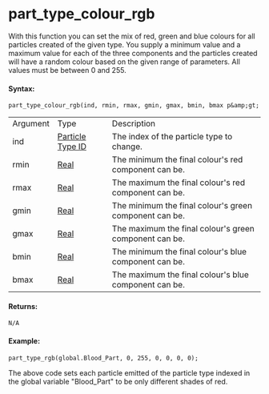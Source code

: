 # part_type_colour_rgb

With this function you can set the mix of red, green and blue colours
for all particles created of the given type. You supply a minimum value
and a maximum value for each of the three components and the particles
created will have a random colour based on the given range of
parameters. All values must be between 0 and 255.

#### Syntax:

``` gml
part_type_colour_rgb(ind, rmin, rmax, gmin, gmax, bmin, bmax p&amp;gt;
```

|          |                                                                                                                                |                                                        |
|----------|--------------------------------------------------------------------------------------------------------------------------------|--------------------------------------------------------|
| Argument | Type                                                                                                                           | Description                                            |
| ind      |  [Particle Type ID](../../../../../../GameMaker_Language/GML_Reference/Drawing/Particles/Particle_Types/part_type_create)  | The index of the particle type to change.              |
| rmin     |  [Real](../../../../../../GameMaker_Language/GML_Overview/Data_Types)                                                      | The minimum the final colour's red component can be.   |
| rmax     |  [Real](../../../../../../GameMaker_Language/GML_Overview/Data_Types)                                                      | The maximum the final colour's red component can be.   |
| gmin     |  [Real](../../../../../../GameMaker_Language/GML_Overview/Data_Types)                                                      | The minimum the final colour's green component can be. |
| gmax     |  [Real](../../../../../../GameMaker_Language/GML_Overview/Data_Types)                                                      | The maximum the final colour's green component can be. |
| bmin     |  [Real](../../../../../../GameMaker_Language/GML_Overview/Data_Types)                                                      | The minimum the final colour's blue component can be.  |
| bmax     |  [Real](../../../../../../GameMaker_Language/GML_Overview/Data_Types)                                                      | The maximum the final colour's blue component can be.  |

#### Returns:

``` gml
N/A
```

#### Example:

``` gml
part_type_rgb(global.Blood_Part, 0, 255, 0, 0, 0, 0);
```

The above code sets each particle emitted of the particle type indexed
in the global variable "Blood_Part" to be only different shades of red.
